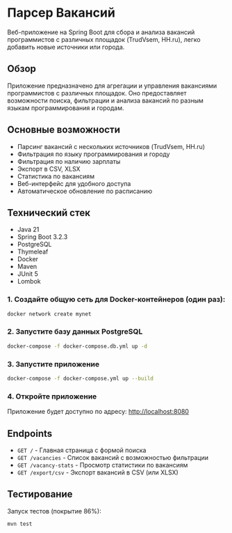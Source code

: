 # Парсер Вакансий

Веб-приложение на Spring Boot для сбора и анализа вакансий программистов с различных площадок (TrudVsem, HH.ru), легко добавить новые источники или города.

## Обзор

Приложение предназначено для агрегации и управления вакансиями программистов с различных площадок. Оно предоставляет возможности поиска, фильтрации и анализа вакансий по разным языкам программирования и городам.

## Основные возможности

- Парсинг вакансий с нескольких источников (TrudVsem, HH.ru)
- Фильтрация по языку программирования и городу
- Фильтрация по наличию зарплаты
- Экспорт в CSV, XLSX
- Статистика по вакансиям
- Веб-интерфейс для удобного доступа
- Автоматическое обновление по расписанию

## Технический стек

- Java 21
- Spring Boot 3.2.3
- PostgreSQL
- Thymeleaf
- Docker
- Maven
- JUnit 5
- Lombok

### 1. Создайте общую сеть для Docker-контейнеров (один раз):

```bash
docker network create mynet
```

### 2. Запустите базу данных PostgreSQL

```bash
docker-compose -f docker-compose.db.yml up -d
```

### 3. Запустите приложение

```bash
docker-compose -f docker-compose.yml up --build
```

### 4. Откройте приложение

Приложение будет доступно по адресу: [http://localhost:8080](http://localhost:8080)

## Endpoints

- `GET /` - Главная страница с формой поиска
- `GET /vacancies` - Список вакансий с возможностью фильтрации
- `GET /vacancy-stats` - Просмотр статистики по вакансиям
- `GET /export/csv` - Экспорт вакансий в CSV (или XLSX)

## Тестирование

Запуск тестов (покрытие 86%):
```bash
mvn test
```